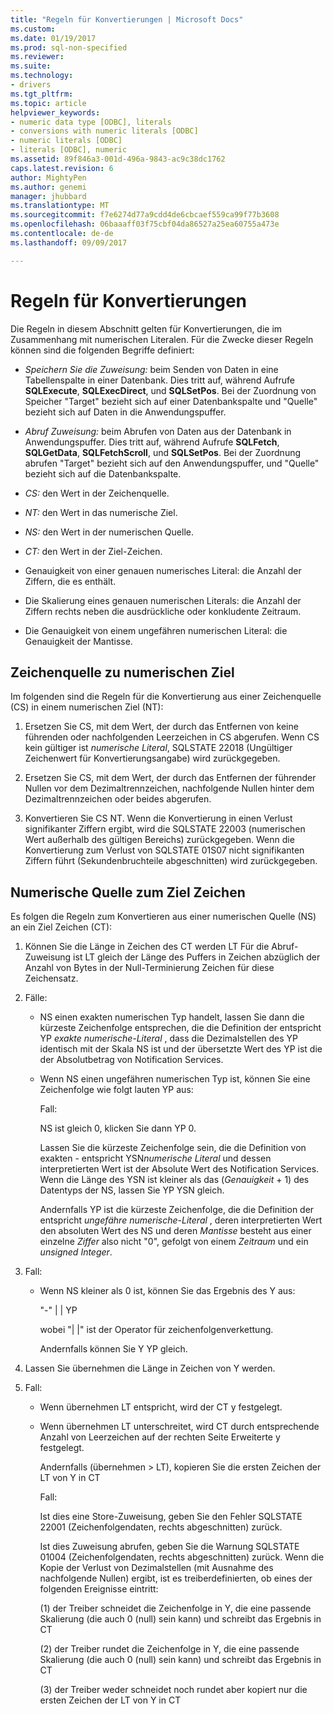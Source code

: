 ```yaml
---
title: "Regeln für Konvertierungen | Microsoft Docs"
ms.custom: 
ms.date: 01/19/2017
ms.prod: sql-non-specified
ms.reviewer: 
ms.suite: 
ms.technology:
- drivers
ms.tgt_pltfrm: 
ms.topic: article
helpviewer_keywords:
- numeric data type [ODBC], literals
- conversions with numeric literals [ODBC]
- numeric literals [ODBC]
- literals [ODBC], numeric
ms.assetid: 89f846a3-001d-496a-9843-ac9c38dc1762
caps.latest.revision: 6
author: MightyPen
ms.author: genemi
manager: jhubbard
ms.translationtype: MT
ms.sourcegitcommit: f7e6274d77a9cdd4de6cbcaef559ca99f77b3608
ms.openlocfilehash: 06baaaff03f75cbf04da86527a25ea60755a473e
ms.contentlocale: de-de
ms.lasthandoff: 09/09/2017

---
```

# <a name="rules-for-conversions"></a>Regeln für Konvertierungen
Die Regeln in diesem Abschnitt gelten für Konvertierungen, die im Zusammenhang mit numerischen Literalen. Für die Zwecke dieser Regeln können sind die folgenden Begriffe definiert:  
  
-   *Speichern Sie die Zuweisung:* beim Senden von Daten in eine Tabellenspalte in einer Datenbank. Dies tritt auf, während Aufrufe **SQLExecute**, **SQLExecDirect**, und **SQLSetPos**. Bei der Zuordnung von Speicher "Target" bezieht sich auf einer Datenbankspalte und "Quelle" bezieht sich auf Daten in die Anwendungspuffer.  
  
-   *Abruf Zuweisung:* beim Abrufen von Daten aus der Datenbank in Anwendungspuffer. Dies tritt auf, während Aufrufe **SQLFetch**, **SQLGetData**, **SQLFetchScroll**, und **SQLSetPos**. Bei der Zuordnung abrufen "Target" bezieht sich auf den Anwendungspuffer, und "Quelle" bezieht sich auf die Datenbankspalte.  
  
-   *CS:* den Wert in der Zeichenquelle.  
  
-   *NT:* den Wert in das numerische Ziel.  
  
-   *NS:* den Wert in der numerischen Quelle.  
  
-   *CT:* den Wert in der Ziel-Zeichen.  
  
-   Genauigkeit von einer genauen numerisches Literal: die Anzahl der Ziffern, die es enthält.  
  
-   Die Skalierung eines genauen numerischen Literals: die Anzahl der Ziffern rechts neben die ausdrückliche oder konkludente Zeitraum.  
  
-   Die Genauigkeit von einem ungefähren numerischen Literal: die Genauigkeit der Mantisse.  
  
## <a name="character-source-to-numeric-target"></a>Zeichenquelle zu numerischen Ziel  
 Im folgenden sind die Regeln für die Konvertierung aus einer Zeichenquelle (CS) in einem numerischen Ziel (NT):  
  
1.  Ersetzen Sie CS, mit dem Wert, der durch das Entfernen von keine führenden oder nachfolgenden Leerzeichen in CS abgerufen. Wenn CS kein gültiger ist *numerische Literal*, SQLSTATE 22018 (Ungültiger Zeichenwert für Konvertierungsangabe) wird zurückgegeben.  
  
2.  Ersetzen Sie CS, mit dem Wert, der durch das Entfernen der führender Nullen vor dem Dezimaltrennzeichen, nachfolgende Nullen hinter dem Dezimaltrennzeichen oder beides abgerufen.  
  
3.  Konvertieren Sie CS NT. Wenn die Konvertierung in einen Verlust signifikanter Ziffern ergibt, wird die SQLSTATE 22003 (numerischen Wert außerhalb des gültigen Bereichs) zurückgegeben. Wenn die Konvertierung zum Verlust von SQLSTATE 01S07 nicht signifikanten Ziffern führt (Sekundenbruchteile abgeschnitten) wird zurückgegeben.  
  
## <a name="numeric-source-to-character-target"></a>Numerische Quelle zum Ziel Zeichen  
 Es folgen die Regeln zum Konvertieren aus einer numerischen Quelle (NS) an ein Ziel Zeichen (CT):  
  
1.  Können Sie die Länge in Zeichen des CT werden LT Für die Abruf-Zuweisung ist LT gleich der Länge des Puffers in Zeichen abzüglich der Anzahl von Bytes in der Null-Terminierung Zeichen für diese Zeichensatz.  
  
2.  Fälle:  
  
    -   NS einen exakten numerischen Typ handelt, lassen Sie dann die kürzeste Zeichenfolge entsprechen, die die Definition der entspricht YP *exakte numerische-Literal* , dass die Dezimalstellen des YP identisch mit der Skala NS ist und der übersetzte Wert des YP ist die der Absolutbetrag von Notification Services.  
  
    -   Wenn NS einen ungefähren numerischen Typ ist, können Sie eine Zeichenfolge wie folgt lauten YP aus:  
  
         Fall:  
  
         NS ist gleich 0, klicken Sie dann YP 0.  
  
         Lassen Sie die kürzeste Zeichenfolge sein, die die Definition von exakten - entspricht YSN*numerische Literal* und dessen interpretierten Wert ist der Absolute Wert des Notification Services. Wenn die Länge des YSN ist kleiner als das (*Genauigkeit* + 1) des Datentyps der NS, lassen Sie YP YSN gleich.  
  
         Andernfalls YP ist die kürzeste Zeichenfolge, die die Definition der entspricht *ungefähre numerische-Literal* , deren interpretierten Wert den absoluten Wert des NS und deren *Mantisse* besteht aus einer einzelne *Ziffer* also nicht "0", gefolgt von einem *Zeitraum* und ein *unsigned Integer*.  
  
3.  Fall:  
  
    -   Wenn NS kleiner als 0 ist, können Sie das Ergebnis des Y aus:  
  
         "-" &#124; &#124; YP  
  
         wobei "&#124; &#124;" ist der Operator für zeichenfolgenverkettung.  
  
         Andernfalls können Sie Y YP gleich.  
  
4.  Lassen Sie übernehmen die Länge in Zeichen von Y werden.  
  
5.  Fall:  
  
    -   Wenn übernehmen LT entspricht, wird der CT y festgelegt.  
  
    -   Wenn übernehmen LT unterschreitet, wird CT durch entsprechende Anzahl von Leerzeichen auf der rechten Seite Erweiterte y festgelegt.  
  
         Andernfalls (übernehmen > LT), kopieren Sie die ersten Zeichen der LT von Y in CT  
  
         Fall:  
  
         Ist dies eine Store-Zuweisung, geben Sie den Fehler SQLSTATE 22001 (Zeichenfolgendaten, rechts abgeschnitten) zurück.  
  
         Ist dies Zuweisung abrufen, geben Sie die Warnung SQLSTATE 01004 (Zeichenfolgendaten, rechts abgeschnitten) zurück. Wenn die Kopie der Verlust von Dezimalstellen (mit Ausnahme des nachfolgende Nullen) ergibt, ist es treiberdefinierten, ob eines der folgenden Ereignisse eintritt:  
  
         (1) der Treiber schneidet die Zeichenfolge in Y, die eine passende Skalierung (die auch 0 (null) sein kann) und schreibt das Ergebnis in CT  
  
         (2) der Treiber rundet die Zeichenfolge in Y, die eine passende Skalierung (die auch 0 (null) sein kann) und schreibt das Ergebnis in CT  
  
         (3) der Treiber weder schneidet noch rundet aber kopiert nur die ersten Zeichen der LT von Y in CT
